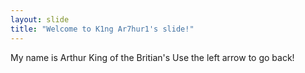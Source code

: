 ```yaml
---
layout: slide
title: "Welcome to K1ng Ar7hur1's slide!"
---
```

My name is Arthur King of the Britian's
Use the left arrow to go back!
